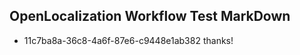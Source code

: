 ## OpenLocalization Workflow Test MarkDown
* 11c7ba8a-36c8-4a6f-87e6-c9448e1ab382 
thanks!<!--HONumber=Mar16_HO3-->
